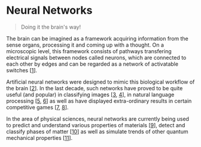 # Neural Networks

> Doing it the brain's way!

The brain can be imagined as a framework acquiring information from the sense organs, processing it and coming up with a thought. 
On a microscopic level, this framework consists of pathways transfering electrical signals between nodes called neurons, which are connected to each other by edges and can be regarded as a network of activatable switches \[[1](#01)\].

Artificial neural networks were designed to mimic this biological workflow of the brain \[[2](#02)\]. 
In the last decade, such networks have proved to be quite useful (and popular) in classifying images \[[3](#03), [4](#04)\], in natural language processing \[[5](#05), [6](#06)\] as well as have displayed extra-ordinary results in certain competitive games \[[7](#07), [8](#08)\].

In the area of physical sciences, neural networks are currently being used to predict and understand various properties of materials \[[9](#09)\], detect and classify phases of matter \[[10](#10)\] as well as simulate trends of other quantum mechanical properties \[[11](#11)\].